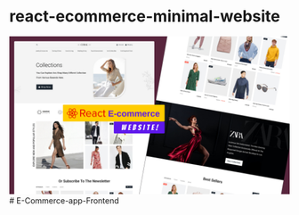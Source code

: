 # react-ecommerce-minimal-website
![react-ecommerce-minimal-website](/src/assets/React%20Ecommerce%20Website.png)#   E - C o m m e r c e - a p p - F r o n t e n d 
 
 